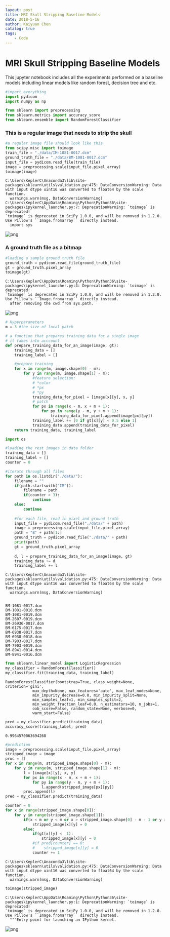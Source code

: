 ```yaml
---
layout: post
title: MRI Skull Stripping Baseline Models
date: 2018-5-16
author: Kaiyuan Chen
catalog: true
tags:
    - Code
---
```


# MRI Skull Stripping Baseline Models
This jupyter notebook includes all the experiments performed on a baseline models including linear models like random forest, decision tree and etc.


```python
#import everything
import pydicom
import numpy as np

from sklearn import preprocessing
from sklearn.metrics import accuracy_score
from sklearn.ensemble import RandomForestClassifier
```

### This is a regular image that needs to strip the skull


```python
#a regular image file should look like this
from scipy.misc import toimage
train_file = "./data/IM-1081-0017.dcm"
ground_truth_file = "./data/BM-1081-0017.dcm"
input_file = pydicom.read_file(train_file)
image = preprocessing.scale(input_file.pixel_array)
toimage(image)
```

    C:\Users\KeplerC\Anaconda3\lib\site-packages\sklearn\utils\validation.py:475: DataConversionWarning: Data with input dtype uint16 was converted to float64 by the scale function.
      warnings.warn(msg, DataConversionWarning)
    C:\Users\KeplerC\AppData\Roaming\Python\Python36\site-packages\ipykernel_launcher.py:7: DeprecationWarning: `toimage` is deprecated!
    `toimage` is deprecated in SciPy 1.0.0, and will be removed in 1.2.0.
    Use Pillow's ``Image.fromarray`` directly instead.
      import sys
    




![png](output_3_1.png)



### A ground truth file as a bitmap


```python
#loading a sample ground truth file
ground_truth = pydicom.read_file(ground_truth_file)
gt = ground_truth.pixel_array
toimage(gt)
```

    C:\Users\KeplerC\AppData\Roaming\Python\Python36\site-packages\ipykernel_launcher.py:4: DeprecationWarning: `toimage` is deprecated!
    `toimage` is deprecated in SciPy 1.0.0, and will be removed in 1.2.0.
    Use Pillow's ``Image.fromarray`` directly instead.
      after removing the cwd from sys.path.
    




![png](output_5_1.png)




```python
# Hyperparameters 
m = 3 #the size of local patch
```


```python
# a function that prepares training data for a single image
# it takes into acccount 
def prepare_training_data_for_an_image(image, gt):
    training_data = []
    training_label = []

    #prepare training
    for x in range(m, image.shape[0] - m):
        for y in range(m, image.shape[1] - m):
            #feature selection: 
            # *color
            # *px
            # *py
            training_data_for_pixel = [image[x][y], x, y] 
            # patch
            for px in range(x - m, x + m + 1):
                for py in range(y - m, y + m + 1):
                    training_data_for_pixel.append(image[px][py])
            training_label += [0 if gt[x][y] < 0.5 else 1]
            training_data.append(training_data_for_pixel)
    return training_data, training_label

```


```python
import os 

#loading the rest images in data folder
training_data = []
training_label = []
counter = 0 

#iterate through all files 
for path in os.listdir("./data/"):
    filename = ""
    if(path.startswith("IM")):
        filename = path
        if(counter > 3):
            continue
    else:
        continue
    
    #for each file, read in pixel and ground truth 
    input_file = pydicom.read_file("./data/" + path)
    image = preprocessing.scale(input_file.pixel_array)
    path = "B" + path[1:]
    ground_truth = pydicom.read_file("./data/" + path)
    print(path)
    gt = ground_truth.pixel_array
    
    d, l = prepare_training_data_for_an_image(image, gt)
    training_data += d
    training_label += l
```

    C:\Users\KeplerC\Anaconda3\lib\site-packages\sklearn\utils\validation.py:475: DataConversionWarning: Data with input dtype uint16 was converted to float64 by the scale function.
      warnings.warn(msg, DataConversionWarning)
    

    BM-1081-0017.dcm
    BM-1081-0018.dcm
    BM-1081-0019.dcm
    BM-2607-0019.dcm
    BM-26936-0017.dcm
    BM-6175-0017.dcm
    BM-6938-0017.dcm
    BM-6938-0018.dcm
    BM-7903-0017.dcm
    BM-7903-0019.dcm
    BM-8941-0014.dcm
    BM-8941-0016.dcm
    


```python
from sklearn.linear_model import LogisticRegression
my_classifier = RandomForestClassifier()
my_classifier.fit(training_data, training_label)
```




    RandomForestClassifier(bootstrap=True, class_weight=None, criterion='gini',
                max_depth=None, max_features='auto', max_leaf_nodes=None,
                min_impurity_decrease=0.0, min_impurity_split=None,
                min_samples_leaf=1, min_samples_split=2,
                min_weight_fraction_leaf=0.0, n_estimators=10, n_jobs=1,
                oob_score=False, random_state=None, verbose=0,
                warm_start=False)




```python
pred = my_classifier.predict(training_data)
accuracy_score(training_label, pred)
```




    0.9964570063694268




```python
#prediction
image = preprocessing.scale(input_file.pixel_array)
stripped_image = image
proc = []
for x in range(m, stripped_image.shape[0] - m):
    for y in range(m, stripped_image.shape[1] - m):
        l = [image[x][y], x, y]
        for px in range(x - m, x + m + 1):
            for py in range(y - m, y + m + 1):
                l.append(stripped_image[px][py])
        proc.append(l)
pred = my_classifier.predict(training_data)

counter = 0
for x in range(stripped_image.shape[0]):
    for y in range(stripped_image.shape[1]):
        if(x < m or y < m or x > stripped_image.shape[0] - m - 1 or y > stripped_image.shape[1] - m -1):
            stripped_image[x][y] = 0
        else:
            if(gt[x][y] <  1):
                stripped_image[x][y] = 0
            #if pred[counter] == 0:
            #    stripped_image[x][y] = 0 
            counter += 1

```

    C:\Users\KeplerC\Anaconda3\lib\site-packages\sklearn\utils\validation.py:475: DataConversionWarning: Data with input dtype uint16 was converted to float64 by the scale function.
      warnings.warn(msg, DataConversionWarning)
    


```python
toimage(stripped_image)
```

    C:\Users\KeplerC\AppData\Roaming\Python\Python36\site-packages\ipykernel_launcher.py:1: DeprecationWarning: `toimage` is deprecated!
    `toimage` is deprecated in SciPy 1.0.0, and will be removed in 1.2.0.
    Use Pillow's ``Image.fromarray`` directly instead.
      """Entry point for launching an IPython kernel.
    




![png](output_12_1.png)


